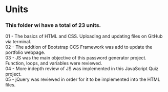 # Units
### This folder wi have a total of 23 units.
01 - The basics of HTML and CSS. Uploading and updating files on GitHub via terminal.\
02 - The addtion of Bootstrap CCS Framework was add to update the portfolio webpage.\
03 - JS was the main objective of this password generator project. Function, loops, and variables were reviewed.\
04 - More indepth review of JS was implemented in this JavaScript Quiz project.\
05 - jQuery was reviewed in order for it to be implemented into the HTML files.
